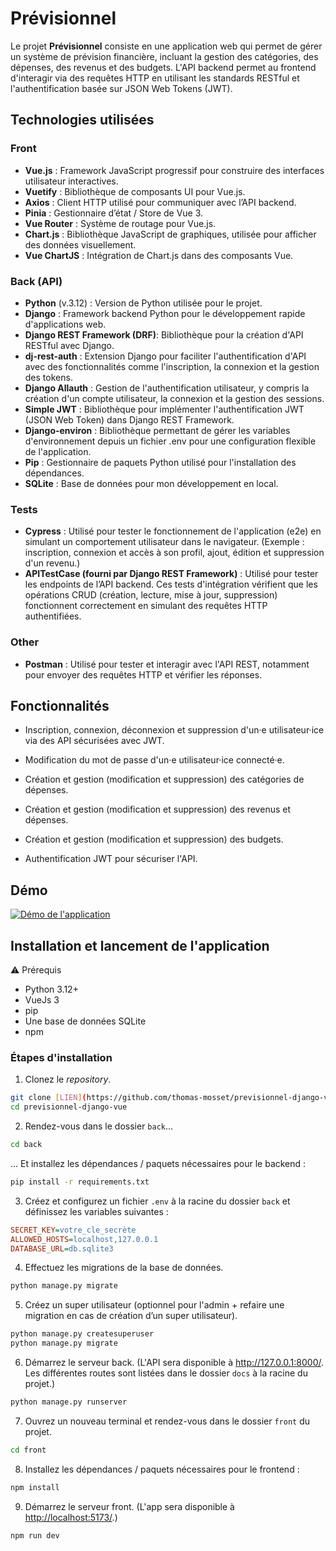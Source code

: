 # Prévisionnel

Le projet **Prévisionnel** consiste en une application web qui permet de gérer un système de prévision financière, incluant la gestion des catégories, des dépenses, des revenus et des budgets. L'API backend permet au frontend d'interagir via des requêtes HTTP en utilisant les standards RESTful et l'authentification basée sur JSON Web Tokens (JWT).

## Technologies utilisées

### Front

- **Vue.js** : Framework JavaScript progressif pour construire des interfaces utilisateur interactives.
- **Vuetify** : Bibliothèque de composants UI pour Vue.js.
- **Axios** : Client HTTP  utilisé pour communiquer avec l’API backend.
- **Pinia** : Gestionnaire d’état / Store de Vue 3.
- **Vue Router** : Système de routage pour Vue.js.
- **Chart.js** : Bibliothèque JavaScript de graphiques, utilisée pour afficher des données visuellement.
- **Vue ChartJS** : Intégration de Chart.js dans des composants Vue.

### Back (API)

- **Python** (v.3.12) : Version de Python utilisée pour le projet.
- **Django** : Framework backend Python pour le développement rapide d'applications web.
- **Django REST Framework (DRF)**: Bibliothèque pour la création d'API RESTful avec Django.
- **dj-rest-auth** : Extension Django pour faciliter l'authentification d'API avec des fonctionnalités comme l'inscription, la connexion et la gestion des tokens.
- **Django Allauth** : Gestion de l'authentification utilisateur, y compris la création d'un compte utilisateur, la connexion et la gestion des sessions.
- **Simple JWT** : Bibliothèque pour implémenter l'authentification JWT (JSON Web Token) dans Django REST Framework.
- **Django-environ** : Bibliothèque permettant de gérer les variables d'environnement depuis un fichier .env pour une configuration flexible de l'application.
- **Pip** : Gestionnaire de paquets Python utilisé pour l'installation des dépendances.
- **SQLite** : Base de données pour mon développement en local.

### Tests

- **Cypress** : Utilisé pour tester le fonctionnement de l'application (e2e) en simulant un comportement utilisateur dans le navigateur. (Exemple : inscription, connexion et accès à son profil, ajout, édition et suppression d'un revenu.)
- **APITestCase (fourni par Django REST Framework)** : Utilisé pour tester les endpoints de l’API backend. Ces tests d'intégration vérifient que les opérations CRUD (création, lecture, mise à jour, suppression) fonctionnent correctement en simulant des requêtes HTTP authentifiées.

### Other

- **Postman** : Utilisé pour tester et interagir avec l'API REST, notamment pour envoyer des requêtes HTTP et vérifier les réponses.

## Fonctionnalités

- Inscription, connexion, déconnexion et suppression d'un·e utilisateur·ice via des API sécurisées avec JWT.

- Modification du mot de passe d'un·e utilisateur·ice connecté·e.

- Création et gestion (modification et suppression) des catégories de dépenses.

- Création et gestion (modification et suppression) des revenus et dépenses.

- Création et gestion (modification et suppression) des budgets.

- Authentification JWT pour sécuriser l'API.

## Démo

[![Démo de l'application](https://markdown-videos-api.jorgenkh.no/youtube/pS-tHBDF72A)](https://youtu.be/pS-tHBDF72A)

## Installation et lancement de l'application

⚠️ Prérequis

- Python 3.12+
- VueJs 3
- pip
- Une base de données SQLite
- npm

### Étapes d'installation

1. Clonez le *repository*.

```sh
git clone [LIEN](https://github.com/thomas-mosset/previsionnel-django-vue) 
cd previsionnel-django-vue
```

2. Rendez-vous dans le dossier ```back```...

```sh
cd back
````

... Et installez les dépendances / paquets nécessaires pour le backend :
  
```sh
pip install -r requirements.txt
````

3. Créez et configurez un fichier ```.env``` à la racine du dossier ```back``` et définissez les variables suivantes :

````ini
SECRET_KEY=votre_cle_secrète
ALLOWED_HOSTS=localhost,127.0.0.1
DATABASE_URL=db.sqlite3
````

4. Effectuez les migrations de la base de données.

```sh
python manage.py migrate
```

5. Créez un super utilisateur (optionnel pour l'admin + refaire une migration en cas de création d’un super utilisateur).

```sh
python manage.py createsuperuser
python manage.py migrate
```

6. Démarrez le serveur back. (L'API sera disponible à <http://127.0.0.1:8000/>. Les différentes routes sont listées dans le dossier ```docs``` à la racine du projet.)

```sh
python manage.py runserver
```

7. Ouvrez un nouveau terminal et rendez-vous dans le dossier ```front``` du projet.

```sh
cd front
```

8. Installez les dépendances / paquets nécessaires pour le frontend :

```sh
npm install
```

9.  Démarrez le serveur front. (L'app sera disponible à <http://localhost:5173/>.)

```sh
npm run dev
```
